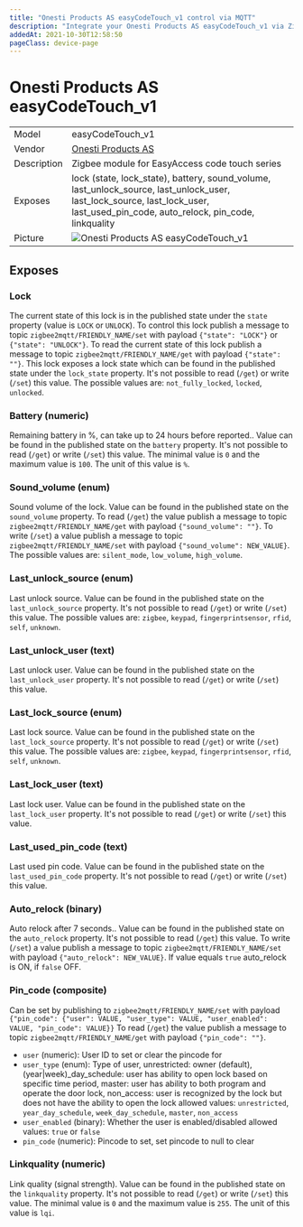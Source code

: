 ```yaml
---
title: "Onesti Products AS easyCodeTouch_v1 control via MQTT"
description: "Integrate your Onesti Products AS easyCodeTouch_v1 via Zigbee2MQTT with whatever smart home infrastructure you are using without the vendor's bridge or gateway."
addedAt: 2021-10-30T12:58:50
pageClass: device-page
---
```


<!-- !!!! -->
<!-- ATTENTION: This file is auto-generated through docgen! -->
<!-- You can only edit the "Notes"-Section between the two comment lines "Notes BEGIN" and "Notes END". -->
<!-- Do not use h1 or h2 heading within "## Notes"-Section. -->
<!-- !!!! -->

# Onesti Products AS easyCodeTouch_v1

|     |     |
|-----|-----|
| Model | easyCodeTouch_v1  |
| Vendor  | [Onesti Products AS](/supported-devices/#v=Onesti%20Products%20AS)  |
| Description | Zigbee module for EasyAccess code touch series |
| Exposes | lock (state, lock_state), battery, sound_volume, last_unlock_source, last_unlock_user, last_lock_source, last_lock_user, last_used_pin_code, auto_relock, pin_code, linkquality |
| Picture | ![Onesti Products AS easyCodeTouch_v1](https://www.zigbee2mqtt.io/images/devices/easyCodeTouch_v1.jpg) |


<!-- Notes BEGIN: You can edit here. Add "## Notes" headline if not already present. -->


<!-- Notes END: Do not edit below this line -->




## Exposes

### Lock 
The current state of this lock is in the published state under the `state` property (value is `LOCK` or `UNLOCK`).
To control this lock publish a message to topic `zigbee2mqtt/FRIENDLY_NAME/set` with payload `{"state": "LOCK"}` or `{"state": "UNLOCK"}`.
To read the current state of this lock publish a message to topic `zigbee2mqtt/FRIENDLY_NAME/get` with payload `{"state": ""}`.
This lock exposes a lock state which can be found in the published state under the `lock_state` property. It's not possible to read (`/get`) or write (`/set`) this value. The possible values are: `not_fully_locked`, `locked`, `unlocked`.

### Battery (numeric)
Remaining battery in %, can take up to 24 hours before reported..
Value can be found in the published state on the `battery` property.
It's not possible to read (`/get`) or write (`/set`) this value.
The minimal value is `0` and the maximum value is `100`.
The unit of this value is `%`.

### Sound_volume (enum)
Sound volume of the lock.
Value can be found in the published state on the `sound_volume` property.
To read (`/get`) the value publish a message to topic `zigbee2mqtt/FRIENDLY_NAME/get` with payload `{"sound_volume": ""}`.
To write (`/set`) a value publish a message to topic `zigbee2mqtt/FRIENDLY_NAME/set` with payload `{"sound_volume": NEW_VALUE}`.
The possible values are: `silent_mode`, `low_volume`, `high_volume`.

### Last_unlock_source (enum)
Last unlock source.
Value can be found in the published state on the `last_unlock_source` property.
It's not possible to read (`/get`) or write (`/set`) this value.
The possible values are: `zigbee`, `keypad`, `fingerprintsensor`, `rfid`, `self`, `unknown`.

### Last_unlock_user (text)
Last unlock user.
Value can be found in the published state on the `last_unlock_user` property.
It's not possible to read (`/get`) or write (`/set`) this value.

### Last_lock_source (enum)
Last lock source.
Value can be found in the published state on the `last_lock_source` property.
It's not possible to read (`/get`) or write (`/set`) this value.
The possible values are: `zigbee`, `keypad`, `fingerprintsensor`, `rfid`, `self`, `unknown`.

### Last_lock_user (text)
Last lock user.
Value can be found in the published state on the `last_lock_user` property.
It's not possible to read (`/get`) or write (`/set`) this value.

### Last_used_pin_code (text)
Last used pin code.
Value can be found in the published state on the `last_used_pin_code` property.
It's not possible to read (`/get`) or write (`/set`) this value.

### Auto_relock (binary)
Auto relock after 7 seconds..
Value can be found in the published state on the `auto_relock` property.
It's not possible to read (`/get`) this value.
To write (`/set`) a value publish a message to topic `zigbee2mqtt/FRIENDLY_NAME/set` with payload `{"auto_relock": NEW_VALUE}`.
If value equals `true` auto_relock is ON, if `false` OFF.

### Pin_code (composite)
Can be set by publishing to `zigbee2mqtt/FRIENDLY_NAME/set` with payload `{"pin_code": {"user": VALUE, "user_type": VALUE, "user_enabled": VALUE, "pin_code": VALUE}}`
To read (`/get`) the value publish a message to topic `zigbee2mqtt/FRIENDLY_NAME/get` with payload `{"pin_code": ""}`.
- `user` (numeric): User ID to set or clear the pincode for 
- `user_type` (enum): Type of user, unrestricted: owner (default), (year|week)_day_schedule: user has ability to open lock based on specific time period, master: user has ability to both program and operate the door lock, non_access: user is recognized by the lock but does not have the ability to open the lock allowed values: `unrestricted`, `year_day_schedule`, `week_day_schedule`, `master`, `non_access`
- `user_enabled` (binary): Whether the user is enabled/disabled allowed values: `true` or `false`
- `pin_code` (numeric): Pincode to set, set pincode to null to clear 

### Linkquality (numeric)
Link quality (signal strength).
Value can be found in the published state on the `linkquality` property.
It's not possible to read (`/get`) or write (`/set`) this value.
The minimal value is `0` and the maximum value is `255`.
The unit of this value is `lqi`.

